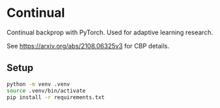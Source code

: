 # Continual

Continual backprop with PyTorch. Used for adaptive learning research.

See https://arxiv.org/abs/2108.06325v3 for CBP details.

## Setup

```bash
python -m venv .venv
source .venv/bin/activate
pip install -r requirements.txt
```
